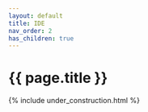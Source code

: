 ```yaml
---
layout: default
title: IDE
nav_order: 2
has_children: true
---
```


{{ page.title }}
======================

{% include under_construction.html %}

<br>

<br>